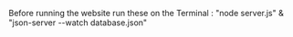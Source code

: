 Before running the website run these on the Terminal : 
"node server.js"
&
"json-server --watch database.json"

